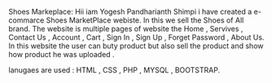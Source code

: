 Shoes Markeplace:
                  Hii iam Yogesh Pandharianth Shimpi i have created a e-commarce Shoes MarketPlace webiste.
                  In this we sell the Shoes of All brand.
                  The website is multiple pages of website the Home , Servives , Contact Us , Account , Cart , Sign In , Sign Up , Forget Password , About Us.
                  In this website the user can buty product but also sell the product and show how product he was uploaded .

lanugaes are used :  HTML , CSS , PHP , MYSQL , BOOTSTRAP.                            
                  
                  
